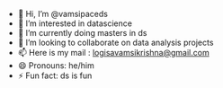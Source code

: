 - 👋 Hi, I’m @vamsipaceds
- 👀 I’m interested in datascience
- 🌱 I’m currently doing masters in ds
- 💞️ I’m looking to collaborate on data analysis projects
- 📫 Here is my mail : logisavamsikrishna@gmail.com
- 😄 Pronouns: he/him
- ⚡ Fun fact: ds is fun

<!---
vamsipaceds/vamsipaceds is a ✨ special ✨ repository because its `README.md` (this file) appears on your GitHub profile.
You can click the Preview link to take a look at your changes.
--->
